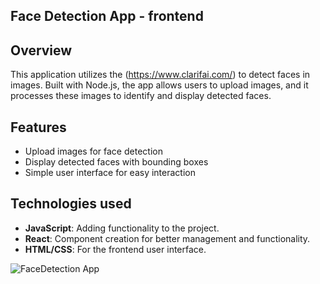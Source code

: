 ## Face Detection App - frontend

## Overview
This application utilizes the (https://www.clarifai.com/) to detect faces in images. Built with Node.js, the app allows users to upload images, and it processes these images to identify and display detected faces.

## Features
- Upload images for face detection
- Display detected faces with bounding boxes
- Simple user interface for easy interaction

## Technologies used
- **JavaScript**: Adding functionality to the project.
- **React**: Component creation for better management and functionality.
- **HTML/CSS**: For the frontend user interface.

![FaceDetection App](assets/screenshot.png)
